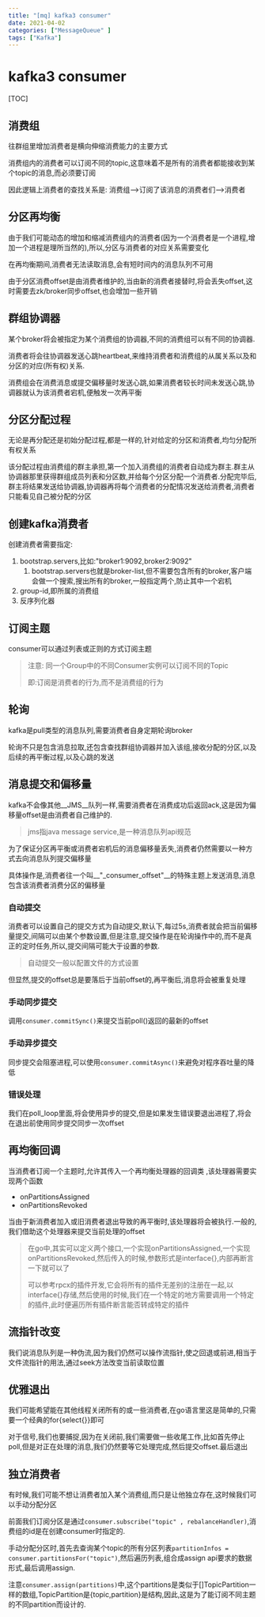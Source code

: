 ```yaml
---
title: "[mq] kafka3 consumer"
date: 2021-04-02
categories: ["MessageQueue" ]
tags: ["Kafka"]
---
```


# kafka3 consumer

[TOC]

## 消费组

往群组里增加消费者是横向伸缩消费能力的主要方式

消费组内的消费者可以订阅不同的topic,这意味着不是所有的消费者都能接收到某个topic的消息,而必须要订阅

因此逻辑上消费者的查找关系是: 消费组-->订阅了该消息的消费者们-->消费者

## 分区再均衡

由于我们可能动态的增加和缩减消费组内的消费者(因为一个消费者是一个进程,增加一个进程是理所当然的),所以,分区与消费者的对应关系需要变化

在再均衡期间,消费者无法读取消息,会有短时间内的消息队列不可用

由于分区消费offset是由消费者维护的,当由新的消费者接替时,将会丢失offset,这时需要去zk/broker同步offset,也会增加一些开销

## 群组协调器

某个broker将会被指定为某个消费组的协调器,不同的消费组可以有不同的协调器.

消费者将会往协调器发送心跳heartbeat,来维持消费者和消费组的从属关系以及和分区的对应(所有权)关系.

消费组会在消费消息或提交偏移量时发送心跳,如果消费者较长时间未发送心跳,协调器就认为该消费者宕机,便触发一次再平衡

## 分区分配过程

无论是再分配还是初始分配过程,都是一样的,针对给定的分区和消费者,均匀分配所有权关系

该分配过程由消费组的群主承担,第一个加入消费组的消费者自动成为群主.群主从协调器那里获得群组成员列表和分区数,并给每个分区分配一个消费者.分配完毕后,群主将结果发送给协调器,协调器再将每个消费者的分配情况发送给消费者,消费者只能看见自己被分配的分区

## 创建kafka消费者

创建消费者需要指定:

1. bootstrap.servers,比如:"broker1:9092,broker2:9092"
   1. bootstrap.servers也就是broker-list,但不需要包含所有的broker,客户端会做一个搜索,搜出所有的broker,一般指定两个,防止其中一个宕机
2. group-id,即所属的消费组
3. 反序列化器

## 订阅主题

consumer可以通过列表或正则的方式订阅主题

> 注意: 同一个Group中的不同Consumer实例可以订阅不同的Topic
>
> 即:订阅是消费者的行为,而不是消费组的行为

## 轮询

kafka是pull类型的消息队列,需要消费者自身定期轮询broker

轮询不只是包含消息拉取,还包含查找群组协调器并加入该组,接收分配的分区,以及后续的再平衡过程,以及心跳的发送

## 消息提交和偏移量

kafka不会像其他__JMS__队列一样,需要消费者在消费成功后返回ack,这是因为偏移量offset是由消费者自己维护的.

> jms指java message service,是一种消息队列api规范

为了保证分区再平衡或消费者宕机后的消息偏移量丢失,消费者仍然需要以一种方式去向消息队列提交偏移量

具体操作是,消费者往一个叫__"_consumer_offset"__的特殊主题上发送消息,消息包含该消费者消费分区的偏移量

### 自动提交

消费者可以设置自己的提交方式为自动提交,默认下,每过5s,消费者就会把当前偏移量提交,间隔可以由某个参数设置,但是注意,提交操作是在轮询操作中的,而不是真正的定时任务,所以,提交间隔可能大于设置的参数.

> 自动提交一般以配置文件的方式设置

但显然,提交的offset总是要落后于当前offset的,再平衡后,消息将会被重复处理

### 手动同步提交

调用`consumer.commitSync()`来提交当前poll()返回的最新的offset

### 手动异步提交

同步提交会阻塞进程,可以使用`consumer.commitAsync()`来避免对程序吞吐量的降低

### 错误处理

我们在poll_loop里面,将会使用异步的提交,但是如果发生错误要退出进程了,将会在退出前使用同步提交同步一次offset

## 再均衡回调

当消费者订阅一个主题时,允许其传入一个再均衡处理器的回调类 ,该处理器需要实现两个函数

- onPartitionsAssigned
- onPartitionsRevoked

当由于新消费者加入或旧消费者退出导致的再平衡时,该处理器将会被执行.一般的,我们借助这个处理器来提交当前处理的offset

> 在go中,其实可以定义两个接口,一个实现onPartitionsAssigned,一个实现onPartitionsRevoked,然后传入的时候,参数形式是interface{},内部再断言一下就可以了
>
> 可以参考rpcx的插件开发,它会将所有的插件无差别的注册在一起,以interface{}存储,然后使用的时候,我们在一个特定的地方需要调用一个特定的插件,此时便遍历所有插件断言能否转成特定的插件

## 流指针改变

我们说消息队列是一种伪流,因为我们仍然可以操作流指针,使之回退或前进,相当于文件流指针的用法,通过seek方法改变当前读取位置

## 优雅退出

我们可能希望能在其他线程关闭所有的或一些消费者,在go语言里这是简单的,只需要一个经典的for{select{}}即可

对于信号,我们也要捕捉,因为在关闭前,我们需要做一些收尾工作,比如首先停止poll,但是对正在处理的消息,我们仍然要等它处理完成,然后提交offset.最后退出

## 独立消费者

有时候,我们可能不想让消费者加入某个消费组,而只是让他独立存在,这时候我们可以手动分配分区

前面我们订阅分区是通过`consumer.subscribe("topic" , rebalanceHandler)`,消费组的id是在创建consumer时指定的.

手动分配分区时,首先去查询某个topic的所有分区列表`partitionInfos = consumer.partitionsFor("topic")`,然后遍历列表,组合成assign api要求的数据形式,最后调用assign.

注意`consumer.assign(partitions)`中,这个partitions是类似于[]TopicPartition一样的数组,TopicPartition是{topic,partition}是结构,因此,这是为了能订阅不同主题的不同partition而设计的.





